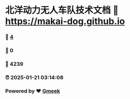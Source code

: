 # 北洋动力无人车队技术文档 :link: https://makai-dog.github.io 
### :page_facing_up: [4](https://makai-dog.github.io/tag.html) 
### :speech_balloon: 0 
### :hibiscus: 4239 
### :alarm_clock: 2025-01-21 03:14:08 
### Powered by :heart: [Gmeek](https://github.com/Meekdai/Gmeek)

